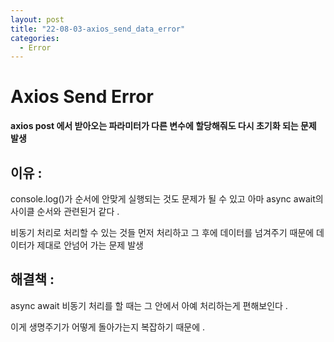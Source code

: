 ```yaml
---
layout: post
title: "22-08-03-axios_send_data_error"
categories:
  - Error
---
```


# Axios Send Error

**axios post 에서 받아오는 파라미터가 다른 변수에 할당해줘도 다시 초기화 되는 문제 발생**

## 이유 :

console.log()가 순서에 안맞게 실행되는 것도 문제가 될 수 있고 아마 async await의 사이클 순서와 관련된거 같다 .

비동기 처리로 처리할 수 있는 것들 먼저 처리하고 그 후에 데이터를 넘겨주기 때문에 데이터가 제대로 안넘어 가는 문제 발생

## 해결책 :

async await 비동기 처리를 할 때는 그 안에서 아예 처리하는게 편해보인다 .

이게 생명주기가 어떻게 돌아가는지 복잡하기 때문에 .
